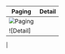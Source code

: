 | Paging  | Detail  |
|---------------|-----------------|
| ![Paging](https://github.com/hakanozer/tukcell_kotlin_2024/assets/83172478/c07de118-fb36-4f9d-832e-c3266c31555f)
 | ![Detail] [](https://github.com/hakanozer/tukcell_kotlin_2024/assets/83172478/0ebd05e0-ea5c-48a9-aeab-7932d644a13b)
 |

